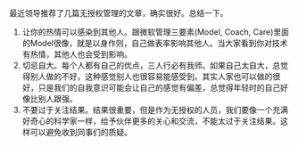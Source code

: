 最近领导推荐了几篇无授权管理的文章，确实很好。总结一下。
1. 让你的热情可以感染到其他人。跟微软管理三要素(Model, Coach, Care)里面的Model很像，就是以身作则，自己做表率影响其他人。当大家看到你对技术有热情，其他人也会受到影响。
2. 切忌自大。每个人都有自己的优点，三人行必有我师。如果自己太自大，总觉得别人做的不好，这种感觉别人也很容易能感受到。其实人家也可以做的很好，只是我们的自我意识可能会让自己的感觉有偏差，总觉得年轻时的自己好像比别人跟强。
3. 不要过于关注结果。结果很重要，但是作为无授权的人员，我们要像一个充满好奇心的科学家一样，给予伙伴更多的关心和交流，不能太过于关注结果。这样可以避免收到同事们的质疑。
